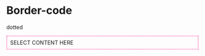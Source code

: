 # Border-code
dotted
<div style="padding: 8px; border: 2px dotted #FF69B4; word-wrap: break-word;">SELECT CONTENT HERE</div>

